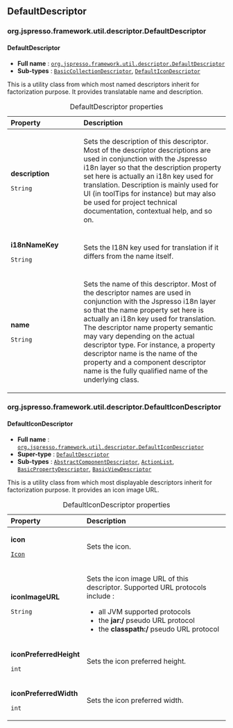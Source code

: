 ## DefaultDescriptor

### org.jspresso.framework.util.descriptor.DefaultDescriptor
<a name="DefaultDescriptor"></a>
#### DefaultDescriptor

+ **Full name** : [`org.jspresso.framework.util.descriptor.DefaultDescriptor`](http://www.jspresso.org/external/maven-site/apidocs/org/jspresso/framework/util/descriptor/DefaultDescriptor.html)
+ **Sub-types** : [`BasicCollectionDescriptor`](#org.jspresso.framework.model.descriptor.basic.BasicCollectionDescriptor), [`DefaultIconDescriptor`](#org.jspresso.framework.util.descriptor.DefaultIconDescriptor)



This is a utility class from which most named descriptors inherit for
 factorization purpose. It provides translatable name and description.



<table>
<caption>DefaultDescriptor properties</caption>
<colgroup>
<col width="33%" />
<col width="66%" />
</colgroup>
<thead>
<tr class="header">
<th align="left">Property</th>
<th align="left">Description</th>
</tr>
</thead>
<tbody>
<tr class="odd">
<td align="left"><p><strong>description</strong></p><p><code>String</code></p></td>
<td><p>Sets the description of this descriptor. Most of the descriptor
 descriptions are used in conjunction with the Jspresso i18n layer so that
 the description property set here is actually an i18n key used for
 translation. Description is mainly used for UI (in toolTips for instance)
 but may also be used for project technical documentation, contextual help,
 and so on.</p></td>
</tr>
<tr class="even">
<td align="left"><p><strong>i18nNameKey</strong></p><p><code>String</code></p></td>
<td><p>Sets the I18N key used for translation if it differs from the name itself.</p></td>
</tr>
<tr class="odd">
<td align="left"><p><strong>name</strong></p><p><code>String</code></p></td>
<td><p>Sets the name of this descriptor. Most of the descriptor names are used in
 conjunction with the Jspresso i18n layer so that the name property set here
 is actually an i18n key used for translation. The descriptor name property
 semantic may vary depending on the actual descriptor type. For instance, a
 property descriptor name is the name of the property and a component
 descriptor name is the fully qualified name of the underlying class.</p></td>
</tr>
</tbody>
</table>


### org.jspresso.framework.util.descriptor.DefaultIconDescriptor
<a name="DefaultIconDescriptor"></a>
#### DefaultIconDescriptor

+ **Full name** : [`org.jspresso.framework.util.descriptor.DefaultIconDescriptor`](http://www.jspresso.org/external/maven-site/apidocs/org/jspresso/framework/util/descriptor/DefaultIconDescriptor.html)
+ **Super-type** : [`DefaultDescriptor`](#org.jspresso.framework.util.descriptor.DefaultDescriptor)
+ **Sub-types** : [`AbstractComponentDescriptor`](#org.jspresso.framework.model.descriptor.basic.AbstractComponentDescriptor), [`ActionList`](#org.jspresso.framework.view.action.ActionList), [`BasicPropertyDescriptor`](#org.jspresso.framework.model.descriptor.basic.BasicPropertyDescriptor), [`BasicViewDescriptor`](#org.jspresso.framework.view.descriptor.basic.BasicViewDescriptor)



This is a utility class from which most displayable descriptors inherit for
 factorization purpose. It provides an icon image URL.



<table>
<caption>DefaultIconDescriptor properties</caption>
<colgroup>
<col width="33%" />
<col width="66%" />
</colgroup>
<thead>
<tr class="header">
<th align="left">Property</th>
<th align="left">Description</th>
</tr>
</thead>
<tbody>
<tr class="odd">
<td align="left"><p><strong>icon</strong></p><p><code><a href="http://www.jspresso.org/external/maven-site/apidocs/org/jspresso/framework/util/gui/Icon.html">Icon</a></code></p></td>
<td><p>Sets the icon.</p></td>
</tr>
<tr class="even">
<td align="left"><p><strong>iconImageURL</strong></p><p><code>String</code></p></td>
<td><p>Sets the icon image URL of this descriptor. Supported URL protocols include
 :
 <ul>
 <li>all JVM supported protocols</li>
 <li>the <b>jar:/</b> pseudo URL protocol</li>
 <li>the <b>classpath:/</b> pseudo URL protocol</li>
 </ul></p></td>
</tr>
<tr class="odd">
<td align="left"><p><strong>iconPreferredHeight</strong></p><p><code>int</code></p></td>
<td><p>Sets the icon preferred height.</p></td>
</tr>
<tr class="even">
<td align="left"><p><strong>iconPreferredWidth</strong></p><p><code>int</code></p></td>
<td><p>Sets the icon preferred width.</p></td>
</tr>
</tbody>
</table>


